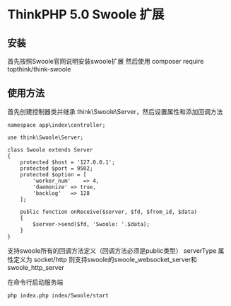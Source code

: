 ThinkPHP 5.0 Swoole 扩展
===============

## 安装
首先按照Swoole官网说明安装swoole扩展
然后使用
composer require topthink/think-swoole

## 使用方法
首先创建控制器类并继承 think\Swoole\Server，然后设置属性和添加回调方法

~~~
namespace app\index\controller;

use think\Swoole\Server;

class Swoole extends Server
{
	protected $host = '127.0.0.1';
	protected $port = 9502;
	protected $option = [ 
		'worker_num'	=> 4,
		'daemonize'	=> true,
		'backlog'	=> 128
	];

	public function onReceive($server, $fd, $from_id, $data)
	{
		$server->send($fd, 'Swoole: '.$data);
	}
}
~~~

支持swoole所有的回调方法定义（回调方法必须是public类型）
serverType 属性定义为 socket/http 则支持swoole的swoole_websocket_server和swoole_http_server

在命令行启动服务端
~~~
php index.php index/Swoole/start
~~~

